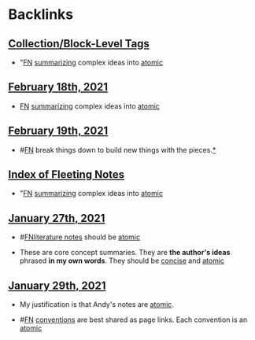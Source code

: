 
# Backlinks
## [Collection/Block-Level Tags](<Collection/Block-Level Tags.md>)
- "[FN](<FN.md>) [summarizing](<summarizing.md>) complex ideas into [atomic]([atomic](<atomic.md>))

## [February 18th, 2021](<February 18th, 2021.md>)
- [FN](<FN.md>) [summarizing](<summarizing.md>) complex ideas into [atomic]([atomic](<atomic.md>))

## [February 19th, 2021](<February 19th, 2021.md>)
- #[FN](<FN.md>) break things down to build new things with the pieces.[*]([atomic](<atomic.md>))

## [Index of Fleeting Notes](<Index of Fleeting Notes.md>)
- "[FN](<FN.md>) [summarizing](<summarizing.md>) complex ideas into [atomic]([atomic](<atomic.md>))

## [January 27th, 2021](<January 27th, 2021.md>)
- #[FN](<FN.md>)[literature notes](<literature notes.md>) should be [atomic](<atomic.md>)

- These are core concept summaries. They are **the author's ideas** phrased **in my own words**. They should be [concise](<concise.md>) and [atomic](<atomic.md>)

## [January 29th, 2021](<January 29th, 2021.md>)
- My justification is that Andy's notes are [atomic](<atomic.md>).

- #[FN](<FN.md>) [conventions](<conventions.md>) are best shared as page links. Each convention is an [atomic](<atomic.md>)


